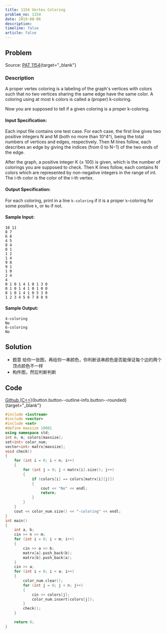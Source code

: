 ```yaml
---
title: 1154 Vertex Coloring
problem_no: 1154
date: 2019-08-06
description: 
timeline: false
article: false
---
```


<!--more-->

## Problem

Source: [PAT 1154](){target="_blank"}

### Description

A proper vertex coloring is a labeling of the graph's vertices with colors such that no two vertices sharing the same
edge have the same color. A coloring using at most k colors is called a (proper) k-coloring.

Now you are supposed to tell if a given coloring is a proper k-coloring.

#### Input Specification:

Each input file contains one test case. For each case, the first line gives two positive integers N and M (both no more
than 10^4^), being the total numbers of vertices and edges, respectively. Then M lines follow, each describes an edge by
giving the indices (from 0 to N−1) of the two ends of the edge.

After the graph, a positive integer K (≤ 100) is given, which is the number of colorings you are supposed to check. Then
K lines follow, each contains N colors which are represented by non-negative integers in the range of int. The i-th
color is the color of the i-th vertex.

#### Output Specification:

For each coloring, print in a line `k-coloring` if it is a proper `k`-coloring for some positive `k`, or `No` if not.

#### Sample Input:

```
10 11
8 7
6 8
4 5
8 4
8 1
1 2
1 4
9 8
9 1
1 0
2 4
4
0 1 0 1 4 1 0 1 3 0
0 1 0 1 4 1 0 1 0 0
8 1 0 1 4 1 0 5 3 0
1 2 3 4 5 6 7 8 8 9
```

#### Sample Output:

```
4-coloring
No
6-coloring
No
```

## Solution


- 题意 给你一张图，再给你一串颜色，你判断该串颜色是否能保证每个边的两个顶点颜色不一样
- 构件图，然后判断判断

## Code

[Github (C++)](https://github.com/Alomerry/algorithm/blob/master/pat/a/){button.button--outline-info.button--rounded}{target="_blank"}


```cpp
#include <iostream>
#include <vector>
#include <set>
#define maxsize 10001
using namespace std;
int n, m, colors[maxsize];
set<int> color_num;
vector<int> matrx[maxsize];
void check()
{
    for (int i = 0; i < n; i++)
    {
        for (int j = 0; j < matrx[i].size(); j++)
        {
            if (colors[i] == colors[matrx[i][j]])
            {
                cout << "No" << endl;
                return;
            }
        }
    }
    cout << color_num.size() << "-coloring" << endl;
}
int main()
{
    int a, b;
    cin >> n >> m;
    for (int i = 0; i < m; i++)
    {
        cin >> a >> b;
        matrx[a].push_back(b);
        matrx[b].push_back(a);
    }
    cin >> a;
    for (int i = 0; i < a; i++)
    {
        color_num.clear();
        for (int j = 0; j < n; j++)
        {
            cin >> colors[j];
            color_num.insert(colors[j]);
        }
        check();
    }

    return 0;
}

```
